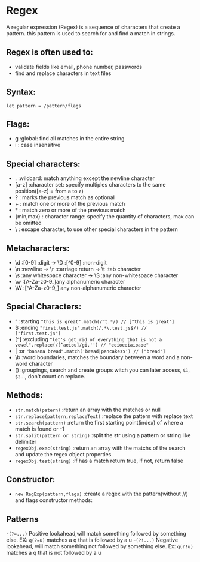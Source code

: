 # Regex
A regular expression (Regex) is a sequence of characters that create a pattern. this pattern is used to search for and find a match in strings.
## Regex is often used to:
- validate fields like email, phone number, passwords
- find and replace characters in text files
## Syntax: 
`let pattern = /pattern/flags`

## Flags:
- g :global: find all matches in the entire string
- i : case insensitive

## Special characters:
- .  :wildcard: match anything except the newline character
- [a-z] :character set: specify multiples characters to the same position([a-z] = from a to z)
- ? : marks the previous match as optional
- \+ : match one or more of the previous match
- \* : match zero or more of the previous match
- {min,max} : character range: specify the quantity of characters, max can be omitted
- \ : escape character, to use other special characters in the pattern
 
 ## Metacharacters:
 - \d :[0-9] :digit  ->  \D :[^0-9] :non-digit
 - \n :newline -> \r :carriage return -> \t :tab character
 - \s :any whitespace character  ->  \S :any non-whitespace character
 - \w :[A-Za-z0-9_]any alphanumeric character
 - \W :[^A-Za-z0-9_] any non-alphanumeric character

## Special Characters:
- ^ :starting `"this is great".match(/^t.*/) // ["this is great"]`
- $ :ending `"first.test.js".match(/.*\.test.js$/) // ["first.test.js"]`
- [^] :excluding `"let's get rid of everything that is not a vowel".replace(/[^aeiou]/gi,'') // "eeioeeiaioaoe"`
- | :or `"banana bread".match('bread|pancakes$') // ["bread"]`
- \b :word boundaries, matches the boundary between a word and a non-word character
- () :groupings, search and create groups witch you can later access, `$1`, `$2`..., don't count on replace.
 ## Methods:
- `str.match(patern)` :return an array with the matches or null
- `str.replace(pattern,replaceText)` :replace the pattern with replace text
- `str.search(pattern)` :return the first starting point(index) of where a match is found or -1
- `str.split(pattern or string)` :split the str using a pattern or string  like delimiter
- `regexObj.exec(string)` :return an array with the matchs of the search and update the regex object properties
- `regexObj.test(string)` :if has a match return true, if not, return false


## Constructor:
- `new RegExp(pattern,flags)` :create a regex with the pattern(without //) and flags
constructor methods:

## Patterns
-`(?=...)` Positive lookahead,will match something followed by something else. EX: `q(?=u)` matches a q that is followed by a u
-`(?!...)` Negative lookahead, will match something not followed by something else. Ex: `q(?!u)` matches a q that is not followed by a u